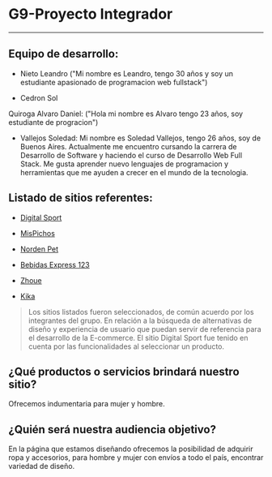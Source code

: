 # G9-Proyecto Integrador

<!-- --------------------------------------------------------------------- -->
___

## Equipo de desarrollo:

- Nieto Leandro ("Mi nombre es Leandro, tengo 30 años y soy un estudiante apasionado de programacion web fullstack")

- Cedron Sol

<span style="color🍊;">Quiroga Alvaro Daniel: ("Hola mi nombre es Alvaro tengo 23 años, soy estudiante de progracion")

- Vallejos Soledad: Mi nombre es Soledad Vallejos, tengo 26 años, soy de Buenos Aires. Actualmente me encuentro cursando la carrera de Desarrollo de Software y haciendo el curso de Desarrollo Web Full Stack. Me gusta aprender nuevo lenguajes de programacion y herramientas que me ayuden a crecer en el mundo de la tecnologia. 

## Listado de sitios referentes:
 - [Digital Sport](https://www.digitalsport.com.ar/) 

- [MisPichos](https://mispichos.com/)

- [Norden Pet](https://nordenpet.com.ar/)

- [Bebidas Express 123](https://www.bebidasexpress123.com)

- [Zhoue](https://www.zhoue.com.ar/)

- [Kika](https://www.kikamayorista.com.ar/remeras-7)

 > Los sitios listados fueron seleccionados, de común acuerdo por los integrantes del grupo. En relación a la búsqueda de alternativas de diseño y experiencia de usuario que puedan servir de referencia para el desarrollo de la E-commerce. El sitio Digital Sport fue tenido en cuenta por las funcionalidades al seleccionar un producto. 

## ¿Qué productos o servicios brindará nuestro sitio?
Ofrecemos indumentaria para mujer y hombre.
 
## ¿Quién será nuestra audiencia objetivo?
En la página que estamos diseñando ofrecemos la posibilidad de adquirir ropa y accesorios, para hombre y mujer con envíos a todo el país, encontrar variedad de diseño.



